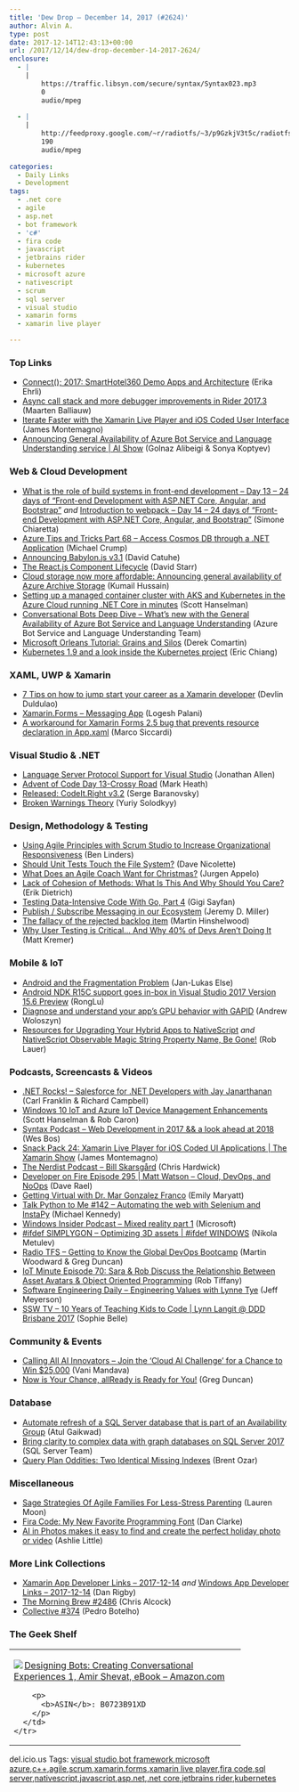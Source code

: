 ```yaml
---
title: 'Dew Drop – December 14, 2017 (#2624)'
author: Alvin A.
type: post
date: 2017-12-14T12:43:13+00:00
url: /2017/12/14/dew-drop-december-14-2017-2624/
enclosure:
  - |
    |
        https://traffic.libsyn.com/secure/syntax/Syntax023.mp3
        0
        audio/mpeg
        
  - |
    |
        http://feedproxy.google.com/~r/radiotfs/~3/p9GzkjV3t5c/radiotfs_153.mp3
        190
        audio/mpeg
        
categories:
  - Daily Links
  - Development
tags:
  - .net core
  - agile
  - asp.net
  - bot framework
  - 'c#'
  - fira code
  - javascript
  - jetbrains rider
  - kubernetes
  - microsoft azure
  - nativescript
  - scrum
  - sql server
  - visual studio
  - xamarin forms
  - xamarin live player

---
```

### <a name="top"></a>Top Links

  * <a href="https://blogs.msdn.microsoft.com/visualstudio/2017/12/13/connect-2017-smarthotel360-demo-apps-and-architecture/" target="_blank">Connect(); 2017: SmartHotel360 Demo Apps and Architecture</a> (Erika Ehrli)
  * <a href="https://blog.jetbrains.com/dotnet/2017/12/13/async-call-stack-debugger-improvements-rider-2017-3/" target="_blank">Async call stack and more debugger improvements in Rider 2017.3</a> (Maarten Balliauw)
  * <a href="https://blog.xamarin.com/iterate-faster-xamarin-live-player-ios-coded-user-interface/" target="_blank">Iterate Faster with the Xamarin Live Player and iOS Coded User Interface</a> (James Montemagno)
  * <a href="https://channel9.msdn.com/Shows/AI-Show/Announcing-General-Availability-of-Azure-Bot-Service-and-Language-Understanding-service?WT.mc_id=DX_MVP4025064" target="_blank">Announcing General Availability of Azure Bot Service and Language Understanding service | AI Show</a> (Golnaz Alibeigi & Sonya Koptyev)



### <a name="web"></a>Web & Cloud Development

  * <a href="http://feedproxy.google.com/~r/Codeclimber/~3/Xnqy0JWKJvI/" target="_blank">What is the role of build systems in front-end development &#8211; Day 13 &#8211; 24 days of &#8220;Front-end Development with ASP.NET Core, Angular, and Bootstrap&#8221;</a> _and_ <a href="http://feedproxy.google.com/~r/Codeclimber/~3/SYx5ocOVJak/" target="_blank">Introduction to webpack &#8211; Day 14 &#8211; 24 days of &#8220;Front-end Development with ASP.NET Core, Angular, and Bootstrap&#8221;</a> (Simone Chiaretta)
  * <a href="https://www.michaelcrump.net/azure-tips-and-tricks68/" target="_blank">Azure Tips and Tricks Part 68 &#8211; Access Cosmos DB through a .NET Application</a> (Michael Crump)
  * <a href="http://blogs.windows.com/buildingapps/2017/12/13/announcing-babylon-js-v3-1/?WT.mc_id=DX_MVP4025064" target="_blank">Announcing Babylon.js v3.1</a> (David Catuhe)
  * <a href="http://feedproxy.google.com/~r/ElegantCode/~3/502E87STJqQ/" target="_blank">The React.js Component Lifecycle</a> (David Starr)
  * <a href="https://azure.microsoft.com/blog/cloud-storage-now-more-affordable-announcing-general-availability-of-azure-archive-storage/" target="_blank">Cloud storage now more affordable: Announcing general availability of Azure Archive Storage</a> (Kumail Hussain)
  * <a href="http://feeds.hanselman.com/~/510411944/0/scotthanselman~Setting-up-a-managed-container-cluster-with-AKS-and-Kubernetes-in-the-Azure-Cloud-running-NET-Core-in-minutes.aspx" target="_blank">Setting up a managed container cluster with AKS and Kubernetes in the Azure Cloud running .NET Core in minutes</a> (Scott Hanselman)
  * <a href="https://blog.botframework.com/2017/12/13/conversational-bots-deep-dive-whats-new-general-availability-azure-bot-service-language-understanding/" target="_blank">Conversational Bots Deep Dive – What’s new with the General Availability of Azure Bot Service and Language Understanding</a> (Azure Bot Service and Language Understanding Team)
  * <a href="https://codeopinion.com/microsoft-orleans-tutorial-grains-and-silos/" target="_blank">Microsoft Orleans Tutorial: Grains and Silos</a> (Derek Comartin)
  * <a href="http://coreos.com/blog/kubernetes-19-and-a-look-inside-the-project" target="_blank">Kubernetes 1.9 and a look inside the Kubernetes project</a> (Eric Chiang)



### <a name="silverlight"></a>XAML, UWP & Xamarin

  * <a href="https://devlinduldulao.pro/7-tips-on-how-to-jump-start-your-career-as-a-xamarin-developer/" target="_blank">7 Tips on how to jump start your career as a Xamarin developer</a> (Devlin Duldulao)
  * <a href="http://www.c-sharpcorner.com/article/xamarin-forms-messaging-app/" target="_blank">Xamarin.Forms &#8211; Messaging App</a> (Logesh Palani)
  * <a href="https://msicc.net/a-workaround-for-xamarin-forms-2-5-bug-that-prevents-resource-declaration-in-app-xaml/" target="_blank">A workaround for Xamarin Forms 2.5 bug that prevents resource declaration in App.xaml</a> (Marco Siccardi)



### <a name="dotnet"></a>Visual Studio & .NET

  * <a href="http://www.infoq.com/news/2017/12/LSP-Visual-Studio?utm_campaign=infoq_content&utm_source=infoq&utm_medium=feed&utm_term=global" target="_blank">Language Server Protocol Support for Visual Studio</a> (Jonathan Allen)
  * <a href="http://markheath.net/post/advent-of-code-2017-day-13" target="_blank">Advent of Code Day 13-Crossy Road</a> (Mark Heath)
  * <a href="http://feedproxy.google.com/~r/SubMain/~3/Urjr2znv3xk/" target="_blank">Released: CodeIt.Right v3.2</a> (Serge Baranovsky)
  * <a href="https://blogs.msdn.microsoft.com/vcblog/2017/12/13/broken-warnings-theory/" target="_blank">Broken Warnings Theory</a> (Yuriy Solodkyy)



### <a name="design"></a>Design, Methodology & Testing

  * <a href="http://www.infoq.com/news/2017/12/agile-principles-responsiveness?utm_campaign=infoq_content&utm_source=infoq&utm_medium=feed&utm_term=global" target="_blank">Using Agile Principles with Scrum Studio to Increase Organizational Responsiveness</a> (Ben Linders)
  * <a href="http://feedproxy.google.com/~r/LeadingAgile/~3/XEwoWSW9ml4/" target="_blank">Should Unit Tests Touch the File System?</a> (Dave Nicolette)
  * <a href="http://feedproxy.google.com/~r/noop/~3/v580cbefcG4/what-does-an-agile-coach-want-for-christmas.html" target="_blank">What Does an Agile Coach Want for Christmas?</a> (Jurgen Appelo)
  * <a href="https://blog.ndepend.com/lack-of-cohesion-methods/" target="_blank">Lack of Cohesion of Methods: What Is This And Why Should You Care?</a> (Erik Dietrich)
  * <a href="https://code.tutsplus.com/tutorials/testing-data-intensive-code-with-go-part-4--cms-29851" target="_blank">Testing Data-Intensive Code With Go, Part 4</a> (Gigi Sayfan)
  * <a href="https://jeremydmiller.com/2017/12/13/publish-subscribe-messaging-in-our-ecosystem/" target="_blank">Publish / Subscribe Messaging in our Ecosystem</a> (Jeremy D. Miller)
  * <a href="https://nkdagility.com/the-fallacy-of-the-rejected-backlog-item/" target="_blank">The fallacy of the rejected backlog item</a> (Martin Hinshelwood)
  * <a href="https://blog.ionicframework.com/why-user-testing-is-critical-and-why-40-of-devs-arent-doing-it/" target="_blank">Why User Testing is Critical… And Why 40% of Devs Aren’t Doing It</a> (Matt Kremer)



### <a name="mobile"></a>Mobile & IoT

  * <a href="https://android.jlelse.eu/android-and-the-fragmentation-problem-f0a0abc94f68?source=rss----8fca399d4de---4" target="_blank">Android and the Fragmentation Problem</a> (Jan-Lukas Else)
  * <a href="https://blogs.msdn.microsoft.com/vcblog/2017/12/13/android-ndk-r15c-support-goes-in-box-in-visual-studio-2017-version-15-6-preview/" target="_blank">Android NDK R15C support goes in-box in Visual Studio 2017 Version 15.6 Preview</a> (RongLu)
  * <a href="http://feedproxy.google.com/~r/blogspot/hsDu/~3/O5h8QAFrqPU/diagnose-and-understand-your-apps-gpu_13.html" target="_blank">Diagnose and understand your app&#8217;s GPU behavior with GAPID</a> (Andrew Woloszyn)
  * <a href="https://www.telerik.com/blogs/resources-for-upgrading-your-hybrid-apps-to-nativescript" target="_blank">Resources for Upgrading Your Hybrid Apps to NativeScript</a> _and_ <a href="https://www.nativescript.org/blog/nativescript-observable-magic-string-property-name-be-gone" target="_blank">NativeScript Observable Magic String Property Name, Be Gone!</a> (Rob Lauer)



### <a name="podcasts"></a>Podcasts, Screencasts & Videos

  * <a href="http://www.dotnetrocks.com/default.aspx?ShowNum=1502" target="_blank">.NET Rocks! &#8211; Salesforce for .NET Developers with Jay Janarthanan</a> (Carl Franklin & Richard Campbell)
  * <a href="https://channel9.msdn.com/Shows/Azure-Friday/Windows-10-IoT-and-Azure-IoT-Device-Management-Enhancements?WT.mc_id=DX_MVP4025064" target="_blank">Windows 10 IoT and Azure IoT Device Management Enhancements</a> (Scott Hanselman & Rob Caron)
  * <a href="https://traffic.libsyn.com/secure/syntax/Syntax023.mp3" target="_blank">Syntax Podcast &#8211; Web Development in 2017 && a look ahead at 2018 </a> (Wes Bos)
  * <a href="https://channel9.msdn.com/Shows/XamarinShow/Snack-Pack-24-Xamarin-Live-Player-for-iOS-Coded-UI-Applications?WT.mc_id=DX_MVP4025064" target="_blank">Snack Pack 24: Xamarin Live Player for iOS Coded UI Applications | The Xamarin Show</a> (James Montemagno)
  * <a href="http://nerdist.nerdistind.libsynpro.com/bill-skarsgrd" target="_blank">The Nerdist Podcast &#8211; Bill Skarsgård</a> (Chris Hardwick)
  * <a href="http://developeronfire.com/podcast/episode-295-matt-watson-cloud-devops-and-noops" target="_blank">Developer on Fire Episode 295 | Matt Watson &#8211; Cloud, DevOps, and NoOps</a> (Dave Rael)
  * <a href="https://www.microsoft.com/en-us/research/blog/getting-virtual-dr-mar-gonzalez-franco/" target="_blank">Getting Virtual with Dr. Mar Gonzalez Franco</a> (Emily Maryatt)
  * <a href="https://talkpython.fm/episodes/show/142/automating-the-web-with-selenium-and-instapy" target="_blank">Talk Python to Me #142 &#8211; Automating the web with Selenium and InstaPy</a> (Michael Kennedy)
  * <a href="http://windowsinsider.mpsn.libsynpro.com/mixed-reality-part-1" target="_blank">Windows Insider Podcast &#8211; Mixed reality part 1</a> (Microsoft)
  * <a href="https://channel9.msdn.com/Shows/ifdefWINDOWS/ifdef-SIMPLYGON-Optimizing-3D-assets?WT.mc_id=DX_MVP4025064" target="_blank">#ifdef SIMPLYGON &#8211; Optimizing 3D assets | #ifdef WINDOWS</a> (Nikola Metulev)
  * <a href="http://feedproxy.google.com/~r/radiotfs/~3/p9GzkjV3t5c/radiotfs_153.mp3" target="_blank">Radio TFS &#8211; Getting to Know the Global DevOps Bootcamp</a> (Martin Woodward & Greg Duncan)
  * <a href="http://robtiffany.com/iot-minute-episode-70-sara-rob-discuss-the-relationship-between-asset-avatars-object-oriented-programming/" target="_blank">IoT Minute Episode 70: Sara & Rob Discuss the Relationship Between Asset Avatars & Object Oriented Programming</a> (Rob Tiffany)
  * <a href="https://softwareengineeringdaily.com/2017/12/13/engineering-values-with-lynne-tye/" target="_blank">Software Engineering Daily &#8211; Engineering Values with Lynne Tye</a> (Jeff Meyerson)
  * <a href="https://tv.ssw.com/7406/10-years-of-teaching-kids-to-code-lynn-langit-ddd-brisbane-2017" target="_blank">SSW TV &#8211; 10 Years of Teaching Kids to Code | Lynn Langit @ DDD Brisbane 2017</a> (Sophie Belle)



### <a name="events"></a>Community & Events

  * <a href="https://blogs.technet.microsoft.com/machinelearning/2017/12/13/calling-all-ai-innovators-join-the-cloud-ai-challenge-for-a-chance-to-win-25000/" target="_blank">Calling All AI Innovators – Join the ‘Cloud AI Challenge’ for a Chance to Win $25,000</a> (Vani Mandava)
  * <a href="https://channel9.msdn.com/coding4fun/blog/Now-is-Your-Chance-allReady-is-Ready-for-You?WT.mc_id=DX_MVP4025064" target="_blank">Now is Your Chance, allReady is Ready for You!</a> (Greg Duncan)



### <a name="sql"></a>Database

  * <a href="http://feedproxy.google.com/~r/MSSQLTips-LatestSqlServerTips/~3/Wl4PhEq9R2o/tip.asp" target="_blank">Automate refresh of a SQL Server database that is part of an Availability Group</a> (Atul Gaikwad)
  * <a href="https://blogs.technet.microsoft.com/dataplatforminsider/2017/12/13/bring-clarity-to-complex-data-with-graph-databases-on-sql-server-2017/" target="_blank">Bring clarity to complex data with graph databases on SQL Server 2017</a> (SQL Server Team)
  * <a href="http://feedproxy.google.com/~r/BrentOzar-SqlServerDba/~3/KFbXA81vCE0/" target="_blank">Query Plan Oddities: Two Identical Missing Indexes</a> (Brent Ozar)



### <a name="misc"></a>Miscellaneous

  * <a href="https://blog.trello.com/the-sage-strategies-of-agile-families" target="_blank">Sage Strategies Of Agile Families For Less-Stress Parenting</a> (Lauren Moon)
  * <a href="http://www.danclarke.com/fira-code" target="_blank">Fira Code: My New Favorite Programming Font</a> (Dan Clarke)
  * <a href="http://blogs.windows.com/windowsexperience/2017/12/13/ai-photos-makes-easy-find-create-perfect-holiday-photo-video/?WT.mc_id=DX_MVP4025064" target="_blank">AI in Photos makes it easy to find and create the perfect holiday photo or video</a> (Ashlie Little)



### <a name="links"></a>More Link Collections

  * <a href="https://www.allaboutxamarin.com/2017/12/xamarin-app-developer-links-2017-12-14/" target="_blank">Xamarin App Developer Links &#8211; 2017-12-14</a> _and_ <a href="https://www.windowsappdev.com/2017/12/windows-app-developer-links-2017-12-14/" target="_blank">Windows App Developer Links &#8211; 2017-12-14</a> (Dan Rigby)
  * <a href="http://feedproxy.google.com/~r/ReflectivePerspective/~3/gAXD2mOQZNE/" target="_blank">The Morning Brew #2486</a> (Chris Alcock)
  * <a href="http://feedproxy.google.com/~r/tympanus/~3/HHtRi4o6wXA/" target="_blank">Collective #374</a> (Pedro Botelho)



### <a name="shelf"></a>The Geek Shelf

<div class="wlWriterEditableSmartContent" id="scid:7dc1bd33-94bd-46fd-a20b-0131235bcd47:327299ac-1b1b-4654-854f-4a7637a7fca2" style="margin: 0px; padding: 0px; float: none; display: inline;">
  <table cellspacing="0" cellpadding="2" width="400" border="0" unselectable="on">
    <tr>
      <td valign="top" width="400">
        <p>
          <a title="Designing Bots: Creating Conversational Experiences 1, Amir Shevat, eBook - Amazon.com" href="http://www.amazon.com/exec/obidos/ASIN/B0723B91XD/amavin-20"><img data-recalc-dims="1" decoding="async" src="https://i0.wp.com/images-na.ssl-images-amazon.com/images/I/51mIUBAX1AL._AC_US218_.jpg?w=660&#038;ssl=1" border="0" align="left" style="float:left" />Designing Bots: Creating Conversational Experiences 1, Amir Shevat, eBook &#8211; Amazon.com</a>
        </p>
        
        <p>
          <b>ASIN</b>: B0723B91XD
        </p>
      </td>
    </tr>
  </table>
</div>



<div class="wlWriterEditableSmartContent" id="scid:77ECF5F8-D252-44F5-B4EB-D463C5396A79:a2376d38-53ff-4159-8e40-9595eb2bb418" style="margin: 0px; padding: 0px; float: none; display: inline;">
  del.icio.us Tags: <a href="http://del.icio.us/popular/visual+studio" rel="tag">visual studio</a>,<a href="http://del.icio.us/popular/bot+framework" rel="tag">bot framework</a>,<a href="http://del.icio.us/popular/microsoft+azure" rel="tag">microsoft azure</a>,<a href="http://del.icio.us/popular/c%2b%2b" rel="tag">c++</a>,<a href="http://del.icio.us/popular/agile" rel="tag">agile</a>,<a href="http://del.icio.us/popular/scrum" rel="tag">scrum</a>,<a href="http://del.icio.us/popular/xamarin.forms" rel="tag">xamarin.forms</a>,<a href="http://del.icio.us/popular/xamarin+live+player" rel="tag">xamarin live player</a>,<a href="http://del.icio.us/popular/fira+code" rel="tag">fira code</a>,<a href="http://del.icio.us/popular/sql+server" rel="tag">sql server</a>,<a href="http://del.icio.us/popular/nativescript" rel="tag">nativescript</a>,<a href="http://del.icio.us/popular/javascript" rel="tag">javascript</a>,<a href="http://del.icio.us/popular/asp.net" rel="tag">asp.net</a>,<a href="http://del.icio.us/popular/.net+core" rel="tag">.net core</a>,<a href="http://del.icio.us/popular/jetbrains+rider" rel="tag">jetbrains rider</a>,<a href="http://del.icio.us/popular/kubernetes" rel="tag">kubernetes</a>
</div>